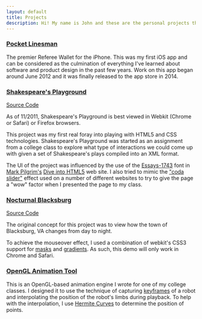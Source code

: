 ```yaml
---
layout: default
title: Projects
description: Hi! My name is John and these are the personal projects that I have created over the years.
---
```


### [Pocket Linesman](http://pocketlinesman.com)

The premier Referee Wallet for the iPhone. This was my first iOS app and can be considered as the culmination of everything I've learned about software and product design in the past few years. Work on this app began around June 2012 and it was finally released to the app store in 2014.

### [Shakespeare's Playground](http://playground.johnryding.com/shakespeare)

[Source Code](https://github.com/strife25/Shakespeare-Playground)

As of 11/2011, Shakespeare's Playground is best viewed in Webkit (Chrome or Safari) or Firefox browsers.

This project was my first real foray into playing with HTML5 and CSS technologies. Shakespeare's Playground was started as an assignment from a college class to explore what type of interactions we could come up with given a set of Shakespeare's plays compiled into an XML format.

The UI of the project was influenced by the use of the [Essays-1743](http://www.dafont.com/essays1743.font) font in [Mark Pilgrim's](http://en.wikipedia.org/wiki/Mark_Pilgrim_(software_developer)) [Dive into HTML5](http://diveintohtml5.info/) web site. I also tried to mimic the ["coda slider"](http://www.panic.com/coda/) effect used on a number of different websites to try to give the page a "wow" factor when I presented the page to my class.

### [Nocturnal Blacksburg](http://playground.johnryding.com/nocturnal-blacksburg)

[Source Code](https://github.com/strife25/Nocturnal-Blacksburg)

The original concept for this project was to view how the town of Blacksburg, VA changes from day to night.

To achieve the mouseover effect, I used a combination of webkit's CSS3 support for [masks](http://www.webkit.org/blog/181/css-masks/) and [gradients](http://www.webkit.org/blog/1424/css3-gradients/). As such, this demo will only work in Chrome and Safari.

### [OpenGL Animation Tool](https://github.com/strife25/OpenGL-Animation-Tool)

This is an OpenGL-based animation engine I wrote for one of my college classes. I designed it to use the technique of capturing [keyframes](http://en.wikipedia.org/wiki/Key_frame) of a robot and interpolating the position of the robot's limbs during playback. To help with the interpolation, I use [Hermite Curves](http://www.cubic.org/docs/hermite.htm) to determine the position of points.


